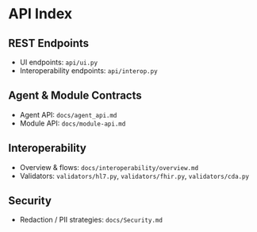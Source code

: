 # API Index

## REST Endpoints
- UI endpoints: `api/ui.py`
- Interoperability endpoints: `api/interop.py`

## Agent & Module Contracts
- Agent API: `docs/agent_api.md`
- Module API: `docs/module-api.md`

## Interoperability
- Overview & flows: `docs/interoperability/overview.md`
- Validators: `validators/hl7.py`, `validators/fhir.py`, `validators/cda.py`

## Security
- Redaction / PII strategies: `docs/Security.md`
